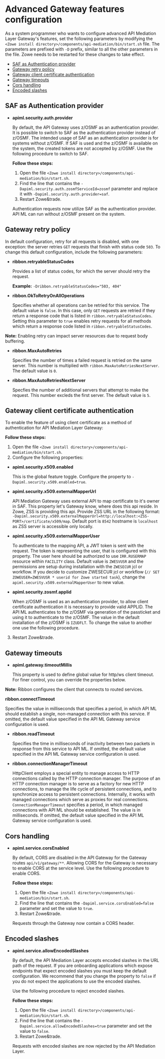 # Advanced Gateway features configuration

As a system programmer who wants to configure advanced API Mediation Layer Gateway's features, set the following parameters by modifying the `<Zowe install directory>/components/api-mediation/bin/start.sh` file. The parameters are prefixed with `-D` prefix, similar to all the other parameters in the file. Zowe needs to be restarted for these changes to take effect.

  * [SAF as Authentication provider](#saf-as-authentication-provider)
  * [Gateway retry policy](#gateway-retry-policy)
  * [Gateway client certificate authentication](#gateway-client-certificate-authentication)
  * [Gateway timeouts](#gateway-timeouts)
  * [Cors handling](#cors-handling)
  * [Encoded slashes](#encoded-slashes)

## SAF as Authentication provider

* **apiml.security.auth.provider**

    By default, the API Gateway uses z/OSMF as an authentication provider. It is possible to switch to SAF as the authentication
    provider instead of z/OSMF. The intended usage of SAF as an authentication provider is for systems without z/OSMF.
    If SAF is used and the z/OSMF is available on the system, the created tokens are not accepted by z/OSMF. Use
    the following procedure to switch to SAF. 

    **Follow these steps:**
         
    1. Open the file `<Zowe install directory>/components/api-mediation/bin/start.sh`.
    2. Find the line that contains the `-Dapiml.security.auth.zosmfServiceId=zosmf` parameter and replace it with `-Dapiml.security.auth.provider=saf`.
    3. Restart Zowe&trade.
    
    Authentication requests now utilize SAF as the authentication provider. API ML can run without z/OSMF present on the system. 

## Gateway retry policy

In default configuration, retry for all requests is disabled, with one exception: the server retries `GET` requests that finish with status code `503`. 
To change this default configuration, include the following parameters:

* **ribbon.retryableStatusCodes**

    Provides a list of status codes, for which the server should retry the request.
    
    **Example:** `-Dribbon.retryableStatusCodes="503, 404"` 
    
* **ribbon.OkToRetryOnAllOperations**

     Specifies whether all operations can be retried for this service. The default value is `false`. In this case, only `GET` requests are retried if they return a response code that is listed in `ribbon.retryableStatusCodes`. Setting this parameter to `true` enables retry requests for all methods which return a response code listed in `ribbon.retryableStatusCodes`. 
     
**Note:** Enabling retry can impact server resources due to request body buffering.

* **ribbon.MaxAutoRetries**
    
    Specifies the number of times a failed request is retried on the same server. This number is multiplied with `ribbon.MaxAutoRetriesNextServer`. The default value is `0`.
    
* **ribbon.MaxAutoRetriesNextServer**
    
    Specfies the number of additional servers that attempt to make the request. This number excleds the first server. The default value is `5`. 
    
## Gateway client certificate authentication

To enable the feature of using client certificate as a method of authentication for API Mediation Layer Gateway:

**Follow these steps:**

1. Open the file `<Zowe install directory>/components/api-mediation/bin/start.sh`.
2. Configure the following properties:

* **apiml.security.x509.enabled**

    This is the global feature toggle. Configure the property to `-Dapiml.security.x509.enabled=true`.

* **apiml.security.x509.externalMapperUrl**

    API Mediation Gateway uses external API to map certificate to it's owner in SAF. This property let's Gateway know, where does this api reside. In Zowe, ZSS is providing this api. Provide ZSS URL in the following format: `-Dapiml.security.x509.externalMapperUrl=http://localhost:<ZSS-PORT>/certificate/x509/map`. Default port is `8542` hostname is `localhost` as ZSS server is accessible only locally.

* **apiml.security.x509.externalMapperUser**

    To authenticate to the mapping API, a JWT token is sent with the request. The token is representing the user, that is configured with this property. The user here should be authorized to use `IRR.RUSERMAP` resource within `FACILITY` class. Default value is `ZWESVUSR` and the permissions are setup during installation with the `ZWESECUR` jcl or workflow. If you decide to customize ZWESECUR jcl or workflow (`// SET ZOWEUSER=ZWESVUSR * userid for Zowe started task`), change the `apiml.security.x509.externalMapperUser` to new value.

* **apiml.security.zosmf.applid**

    When z/OSMF is used as an authentication provider, to allow client certificate authentication it is necessary to provide
valid APPLID. The API ML authenticates to the z/OSMF via generation of the passticket and using it to authenticate to the
z/OSMF. The value in the default installation of the z/OSMF is `IZUDFLT`. To change the value to another one use the following procedure.

3. Restart Zowe&trade.

## Gateway timeouts

* **apiml.gateway.timeoutMillis**

    This property is used to define global value for http/ws client timeout. For finer control, you can override the properties below.
    
**Note:** Ribbon configures the client that connects to routed services.

**ribbon.connectTimeout**
    
   Specifies the value in milliseconds that specifies a period, in which API ML should establish a single, non-managed connection with this service. If omitted, the default value specified in the API ML Gateway service configuration is used.

* **ribbon.readTimeout**
    
    Specifies the time in milliseconds of inactivity between two packets in response from this service to API ML. If omitted, the default value specified in the API ML Gateway service configuration is used.

* **ribbon.connectionManagerTimeout**
    
    HttpClient employs a special entity to manage access to HTTP connections called by the HTTP connection manager. The purpose of an HTTP connection manager is to serve as a factory for new HTTP connections, to manage the life cycle of persistent connections, and to synchronize access to persistent connections. Internally, it works with managed connections which serve as proxies for real connections. `ConnectionManagerTimeout` specifies a period, in which managed connections with API ML should be established. The value is in milliseconds. If omitted, the default value specified in the API ML Gateway service configuration is used.
    
## Cors handling

* **apiml.service.corsEnabled**

    By default, CORS are disabled in the API Gateway for the Gateway routes `api/v1/gateway/**`. Allowing CORS for the Gateway is necessary to enable CORS at the service level. Use the following procedure to enable CORS.
        
    **Follow these steps:**
         
    1. Open the file `<Zowe install directory>/components/api-mediation/bin/start.sh`.
    2. Find the line that contains the `-Dapiml.service.corsEnabled=false` parameter and set the value to `true`.
    3. Restart Zowe&trade.
      
    Requests through the Gateway now contain a CORS header. 

## Encoded slashes

* **apiml.service.allowEncodedSlashes**

    By default, the API Mediation Layer accepts encoded slashes in the URL path of the request. If you are onboarding applications which expose endpoints that expect encoded slashes you must keep the default configuration. We recommend that you change the property to `false` if you do not expect the applications to use the encoded slashes. 
    
    Use the following procedure to reject encoded slashes.
    
    **Follow these steps:**
        
    1. Open the file `<Zowe install directory>/components/api-mediation/bin/start.sh`.
    2. Find the line that contains the `-Dapiml.service.allowEncodedSlashes=true` parameter and set the value to `false`.
    3. Restart Zowe&trade. 
        
    Requests with encoded slashes are now rejected by the API Mediation Layer.


